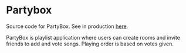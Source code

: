 # Partybox

Source code for PartyBox. See in production [here](http://partybox.dy.fi:5000).

PartyBox is playlist application where users can create rooms and invite friends to add and vote songs. Playing order is based on votes given.
